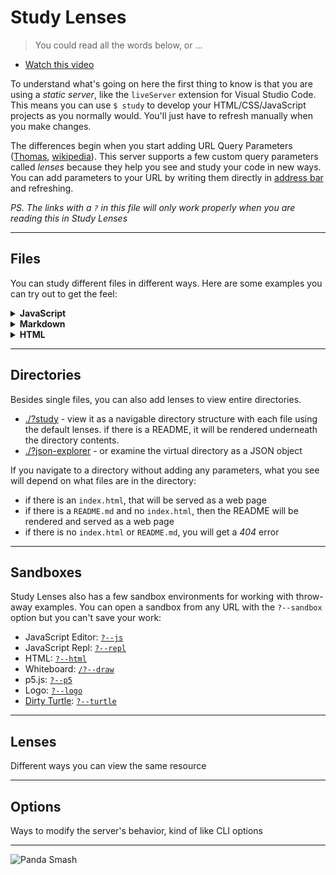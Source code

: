 # Study Lenses

> You could read all the words below, or ...

- [Watch this video](https://www.youtube.com/watch?v=5uCJBiQ7MkA)

To understand what's going on here the first thing to know is that you are using
a _static server_, like the `liveServer` extension for Visual Studio Code. This
means you can use `$ study` to develop your HTML/CSS/JavaScript projects as you
normally would. You'll just have to refresh manually when you make changes.

The differences begin when you start adding URL Query Parameters
(<a href="https://www.youtube.com/watch?v=WIUrrp5KkCo" target="_blank">Thomas</a>,
<a href="https://en.wikipedia.org/wiki/Query_string" target="_blank">wikipedia</a>).
This server supports a few custom query parameters called _lenses_ because they
help you see and study your code in new ways. You can add parameters to your URL
by writing them directly in
<a href="https://en.wikipedia.org/wiki/Address_bar" target="_blank">address
bar</a> and refreshing.

_PS. The links with a `?` in this file will only work properly when you are
reading this in Study Lenses_

---

## Files

You can study different files in different ways. Here are some examples you can
try out to get the feel:

<details>
<summary><strong>JavaScript</strong></summary>
<br>

- <a href="./study_lenses_public/smiley.js" target="_blank">/smiley.js</a> - get
  the source code for a .js file
- <a href="./study_lenses_public/smiley.js?study" target="_blank">/smiley.js?study</a> -
  study it as a live exercise in the debugger
- <a href="./study_lenses_public/smiley.js?parsons" target="_blank">/smiley.js?parsons</a> -
  or a parsons problem
- <a href="./study_lenses_public/smiley.js?flowchart" target="_blank">/smiley.js?flowchart</a> -
  or a flowchart
- <a href="./study_lenses_public/smiley.js?highlight" target="_blank">/smiley.js?highlight</a> -
  or highlighted source
- <a href="./study_lenses_public/smiley.js?variables" target="_blank">/smiley.js?variables</a> -
  or highlight the variables
- <a href="./study_lenses_public/smiley.js?blanks" target="_blank">/smiley.js?blanks</a> -
  or a fill-in-the-blank exercise
- <a href="./study_lenses_public/smiley.js?pseudo&highlight" target="_blank">/smiley.js?pseudo&highlight</a> -
  or convert the code to pseudocode

</details>

<details>
<summary><strong>Markdown</strong></summary>
<br>

- <a href="./study_lenses_public/README.md" target="_blank"><code>/README.md</code></a> -
  get the source code for a markdown file
- <a href="./study_lenses_public/README.md?highlight" target="_blank"><code>/README.md?highlight</code></a> -
  or highlight it
- <a href="./study_lenses_public/README.md?render" target="_blank"><code>/README.md?render</code></a> -
  or render it into a web page
- <a href="./study_lenses_public/README.md?study" target="_blank"><code>/README.md?study</code></a> -
  or study it (JS code blocks will have lens buttons)
- <a href="./study_lenses_public/README.md?slides" target="_blank"><code>/README.md?slides</code></a> -
  each divider (`---`) will be a new slide

</details>

<details>
<summary><strong>HTML</strong></summary>

- <a href="./study_lenses_public/index.html" target="_blank"><code>/index.html</code></a> -
  open an HTML file without parameters ... and it's a website
- <a href="./study_lenses_public/index.html?highlight" target="_blank"><code>/index.html?highlight</code></a> -
  highlight the source code
- <a href="./study_lenses_public/index.html?study" target="_blank"><code>/index.html?study</code></a> -
  try out some changes in real-time

</details>

---

## Directories

Besides single files, you can also add lenses to view entire directories.

- <a href="./?study" target="_blank">./?study</a> - view it as a navigable
  directory structure with each file using the default lenses. if there is a
  README, it will be rendered underneath the directory contents.
- <a href="./?json-explorer" target="_blank">./?json-explorer</a> - or examine
  the virtual directory as a JSON object

If you navigate to a directory without adding any parameters, what you see will
depend on what files are in the directory:

- if there is an `index.html`, that will be served as a web page
- if there is a `README.md` and no `index.html`, then the README will be
  rendered and served as a web page
- if there is no `index.html` or `README.md`, you will get a _404_ error

<!-- weakly supported: SUMMARY.md for rendering gitbook content locally -->

---

## Sandboxes

Study Lenses also has a few sandbox environments for working with throw-away
examples. You can open a sandbox from any URL with the `?--sandbox` option but
you can't save your work:

- JavaScript Editor: <a href="./?--js" target="_blank"><code>?--js</code></a>
- JavaScript Repl: <a href="./?--repl" target="_blank"><code>?--repl</code></a>
- HTML: <a href="./?--html" target="_blank"><code>?--html</code></a>
- Whiteboard: <a href="./?--draw" target="_blank"><code>/?--draw</code></a>
- p5.js: <a href="./?--p5" target="_blank"><code>?--p5</code></a>
- Logo: <a href="./?--logo" target="_blank"><code>?--logo</code></a>
- [Dirty Turtle](https://github.com/kredati/dirty-turtle):
  <a href="./?--turtle" target="_blank"><code>?--turtle</code></a>

---

## Lenses

Different ways you can view the same resource

<!-- BEGIN LENSES -->
<!-- END LENSES -->

---

## Options

Ways to modify the server's behavior, kind of like CLI options

<!-- BEGIN OPTIONS -->
<!-- END OPTIONS -->

---

![Panda Smash](./study_lenses_public/panda-smash.gif)
